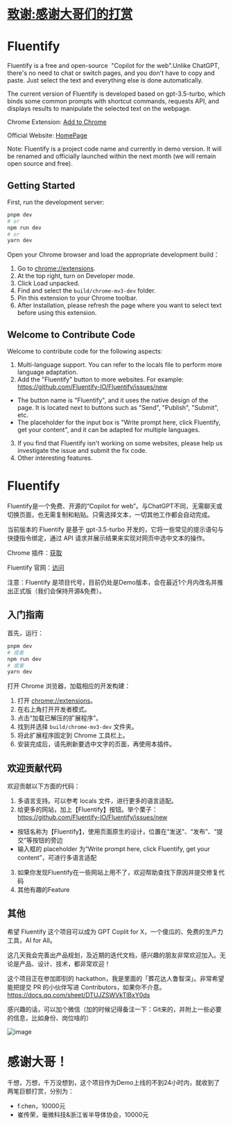 # [致谢:感谢大哥们的打赏](#%E6%84%9F%E8%B0%A2%E5%A4%A7%E5%93%A5)



# Fluentify

Fluentify is a free and open-source  "Copilot for the web".Unlike ChatGPT, there's no need to chat or switch pages, and you don't have to copy and paste. Just select the text and everything else is done automatically.
 
The current version of Fluentify is developed based on gpt-3.5-turbo, which binds some common prompts with shortcut commands, requests API, and displays results to manipulate the selected text on the webpage.

Chrome Extension: [Add to Chrome](https://chrome.google.com/webstore/detail/fluentify/biaggnjibplcfekllonekbonhfgchopo?utm_source=link&amp;utm_medium=git&amp)

Official Website: [HomePage](https://www.fluentify.io/)

Note: Fluentify is a project code name and currently in demo version. It will be renamed and officially launched within the next month (we will remain open source and free).

## Getting Started

First, run the development server:

```bash
pnpm dev
# or
npm run dev
# or
yarn dev
```

Open your Chrome browser and load the appropriate development build：

1. Go to [chrome://extensions](chrome://extensions).
2. At the top right, turn on Developer mode.
3. Click Load unpacked.
4. Find and select the `build/chrome-mv3-dev` folder.
5. Pin this extension to your Chrome toolbar.
6. After installation, please refresh the page where you want to select text before using this extension.

## Welcome to Contribute Code
Welcome to contribute code for the following aspects:
1. Multi-language support. You can refer to the locals file to perform more language adaptation.
2. Add the "Fluentify" button to more websites. For example: https://github.com/Fluentify-IO/Fluentify/issues/new
- The button name is "Fluentify", and it uses the native design of the page. It is located next to buttons such as "Send", "Publish", "Submit", etc.
- The placeholder for the input box is "Write prompt here, click Fluentify, get your content", and it can be adapted for multiple languages.
3. If you find that Fluentify isn't working on some websites, please help us investigate the issue and submit the fix code.
4. Other interesting features.

# Fluentify
Fluentify是一个免费、开源的“Copilot for web”。与ChatGPT不同，无需聊天或切换页面，也无需复制和粘贴。只需选择文本，一切其他工作都会自动完成。

当前版本的 Fluentify 是基于 gpt-3.5-turbo 开发的，它将一些常见的提示语句与快捷指令绑定，通过 API 请求并展示结果来实现对网页中选中文本的操作。

Chrome 插件：[获取](https://chrome.google.com/webstore/detail/fluentify/biaggnjibplcfekllonekbonhfgchopo?utm_source=link&amp;utm_medium=git&amp)

Fluentify 官网：[访问](https://www.fluentify.io/)

注意：Fluentify 是项目代号，目前仍处是Demo版本，会在最近1个月内改名并推出正式版（我们会保持开源&免费）。


## 入门指南

首先，运行：

```bash
pnpm dev
# 或者
npm run dev
# 或者
yarn dev
```

打开 Chrome 浏览器，加载相应的开发构建：

1. 打开 [chrome://extensions](chrome://extensions)。
2. 在右上角打开开发者模式。
3. 点击“加载已解压的扩展程序”。
4. 找到并选择 `build/chrome-mv3-dev` 文件夹。
5. 将此扩展程序固定到 Chrome 工具栏上。
6. 安装完成后，请先刷新要选中文字的页面，再使用本插件。



## 欢迎贡献代码
欢迎贡献以下方面的代码：
1. 多语言支持。可以参考 locals 文件，进行更多的语言适配。
2. 给更多的网站，加上【Fluentify】按钮。举个栗子： https://github.com/Fluentify-IO/Fluentify/issues/new
- 按钮名称为【Fluentify】，使用页面原生的设计，位置在“发送”、“发布”、“提交”等按钮的旁边
- 输入框的 placeholder 为“Write prompt here, click Fluentify, get your content”，可进行多语言适配
3. 如果你发现Fluentify在一些网站上用不了，欢迎帮助查找下原因并提交修复代码
4. 其他有趣的Feature


## 其他

希望 Fluentify 这个项目可以成为 GPT Coplit for X，一个傻瓜的、免费的生产力工具，AI for All。

这几天我会完善出产品规划，及近期的迭代文档，感兴趣的朋友非常欢迎加入。无论是产品、设计、技术，都非常欢迎！

这个项目正在参加即刻的 hackathon，我是里面的「葬花达人鲁智深」。非常希望能把提交 PR 的小伙伴写进 Contributors，如果你不介意。
https://docs.qq.com/sheet/DTUJZSWVkTlBxY0ds

感兴趣的话，可以加个微信（加的时候记得备注一下：Git来的，并附上一些必要的信息，比如身份、岗位啥的）

![image](https://user-images.githubusercontent.com/6043666/224199335-55b16eee-1c04-43cd-985c-27ccec9ab731.png)


# 感谢大哥！
千想，万想，千万没想到，这个项目作为Demo上线的不到24小时内，就收到了两笔巨额打赏，分别为：
- f.chen，10000元
- 崔传荣，毫微科技&浙江省半导体协会，10000元

